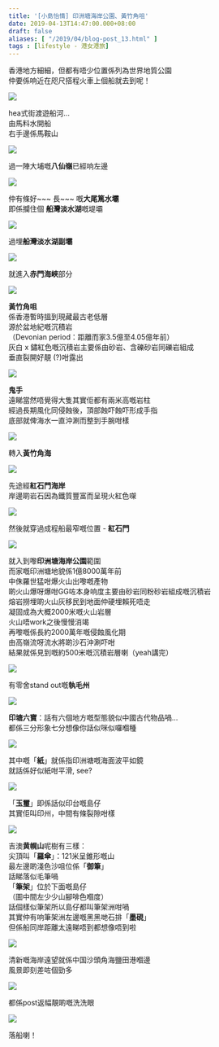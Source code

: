 ```yaml
---
title: '[小島怡情] 印洲塘海岸公園、黃竹角咀'
date: 2019-04-13T14:47:00.000+08:00
draft: false
aliases: [ "/2019/04/blog-post_13.html" ]
tags : [lifestyle - 港女港旅]
---
```


香港地方細細，但都有唔少位置係列為世界地質公園  
仲要係响近在咫尺搭程火車上個船就去到呢！

![](/images/doublehaven1.jpg)

hea式街渡遊船河…  
由馬料水開船  
右手邊係馬鞍山  

![](/images/doublehaven2.jpg)

過一陣大埔嘅**八仙嶺**已經响左邊

![](/images/doublehaven3.jpg)

仲有條好~~~ 長~~~ 嘅**大尾篤水壩**  
即係攔住個 **船灣淡水湖**嘅堤壩  

![](/images/doublehaven4.jpg)

過埋**船灣淡水湖副壩**

![](/images/doublehaven5.jpg)

就進入**赤門海峽**部分

![](/images/doublehaven6.jpg)

**黃竹角咀**  
係香港暫時搵到現藏最古老低層  
源於盆地紀嘅沉積岩  
（Devonian period：距離而家3.5億至4.05億年前）   
灰白 x 鏽紅色嘅沉積岩主要係由砂岩、含礫砂岩同礫岩組成  
垂直裂開好靚 (?)咁露出

![](/images/doublehaven7.jpg)

**鬼手**  
遠睇當然唔覺得大隻其實佢都有兩米高嘅岩柱  
經過長期風化同侵蝕後，頂部蝕吓蝕吓形成手指  
底部就俾海水一直沖涮而整到手腕咁樣  

![](/images/doublehaven8.jpg)

轉入**黃竹角海**  

![](/images/doublehaven9.jpg)

先途經**紅石門海岸**  
岸邊啲岩石因為鐵質豐富而呈現火紅色㗎  

![](/images/doublehaven10.jpg)

然後就穿過成程船最窄嘅位置 - **紅石門**  

![](/images/doublehaven11.jpg)

就入到嚟**印洲塘海岸公園**範圍  
而家嘅印洲塘地貌係1億8000萬年前  
中侏羅世猛咁爆火山出嚟嘅產物  
啲火山爆呀爆咁GG咗本身响度主要由砂岩同粉砂岩組成嘅沉積岩  
熔岩撈埋啲火山灰移民到地面仲硬埋賴死唔走  
凝固成為大概2000米嘅火山岩層  
火山唔work之後慢慢消竭  
再嚟嘅係長約2000萬年嘅侵蝕風化期  
由高嶺流呀流水將啲沙石沖涮吓咁  
結果就係見到嘅約500米嘅沉積岩層喇（yeah講完）  

![](/images/doublehaven12.jpg)

有零舍stand out嘅**執毛州**  

![](/images/doublehaven13.jpg)

**印塘六寶**：話有六個地方嘅型態貌似中國古代物品喎…  
都係三分形象七分想像你話似咪似囉嗰種  

![](/images/doublehaven14.jpg)

其中嘅「**紙**」就係指印洲塘嘅海面波平如鏡  
就話係好似紙咁平滑, see?  

![](/images/doublehaven15.jpg)

「**玉璽**」即係話似印台嘅島仔  
其實佢叫印州，中間有條裂隙咁樣  

![](/images/doublehaven16.jpg)

吉澳**黄幌山**呢樹有三樣：  
尖頂叫「**羅傘**」：121米呈錐形嘅山  
最左邊啲淺色沙咀位係「**御筆**」  
話睇落似毛筆喎  
「**筆架**」位於下面嘅島仔  
（圖中間左少少山腳啡色嗰度）  
話個樣似筆架所以島仔都叫筆架洲咁喎  
其實仲有响筆架洲左邊嘅黑黑哋石排「**墨硯**」  
但係船同岸距離太遠睇唔到都想像唔到啦  

![](/images/doublehaven17.jpg)

清新嘅海岸遠望就係中国沙頭角海鹽田港嗰邊  
風景即刻差咗個勁多  

![](/images/doublehaven18.jpg)

都係post返幅靚啲嘅洗洗眼  

![](/images/doublehaven19.jpg)

落船喇！
